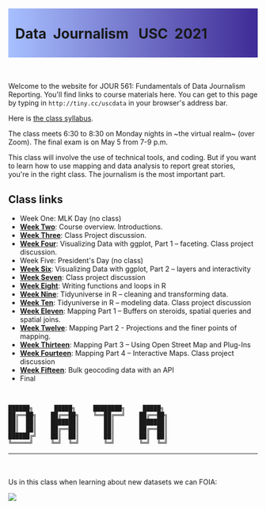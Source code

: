 <div class="header">
<h1 class="ml7">
  <span class="text-wrapper">
    <span class="letters"><p id ="usc p">Data&nbsp;&nbsp;Journalism&nbsp;&nbsp;&nbsp;USC&nbsp;&nbsp;2021</p></span>
  </span>
</h1>
</div>

<script src="https://cdnjs.cloudflare.com/ajax/libs/animejs/2.0.2/anime.min.js"></script>

<script src="https://ajax.googleapis.com/ajax/libs/jquery/3.3.1/jquery.min.js"></script>

<style>
.header{
      background-image: linear-gradient(to right, #a8c0ff, #3f2b96);
}

.ml7 {
  position: relative;
  font-weight: 1200;


}
.ml7 .text-wrapper {
  position: relative;
  display: inline-block;
  padding-top: 0.2em;
  padding-right: 0.05em;
  padding-bottom: 0.1em;
  overflow: hidden;
  padding-left: 14px;

}
.ml7 .letter {
  transform-origin: 0 100%;
  display: inline-block;
  line-height: 1.3em;
  font-size: 3.6em;
  color: #FFFFFF
}

#countdown {
  line-height: 1.3em;
  font-size: 3.9em;
  background: -webkit-linear-gradient(#e66465, #9198e5);
  -webkit-background-clip: text;
  -webkit-text-fill-color: transparent;
  font-weight: bold;

}

</style>


<script>
// Wrap every letter in a span
$('.ml7 .letters').each(function(){
  $(this).html($(this).text().replace(/([^\x00-\x80]|\w)/g, "<span class='letter'>$&</span>"));
});

anime.timeline({loop: true})
  .add({
    targets: '.ml7 .letter',
    translateY: ["1.1em", 0],
    translateX: ["0.55em", 0],
    translateZ: 0,
    rotateZ: [180, 0],
    duration: 1050,
    easing: "easeOutExpo",
    delay: function(el, i) {
      return 50 * i;
    }
  }).add({
    targets: '.ml7',
    opacity: 0,
    duration: 1000,
    easing: "easeOutExpo",
    delay: 1000
  });
</script>
<!--
<script>

var end = new Date('05/07/2021 5:00 PM');

    var _second = 1000;
    var _minute = _second * 60;
    var _hour = _minute * 60;
    var _day = _hour * 24;
    var timer;

    function showRemaining() {
        var now = new Date();
        var distance = end - now;
        if (distance < 0) {

            clearInterval(timer);
            document.getElementById('countdown').innerHTML = 'EXPIRED!';

            return;
        }
        var days = Math.floor(distance / _day);
        var hours = Math.floor((distance % _day) / _hour);
        var minutes = Math.floor((distance % _hour) / _minute);
        var seconds = Math.floor((distance % _minute) / _second);

        document.getElementById('countdown').innerHTML = days + ' days ';
        document.getElementById('countdown').innerHTML += hours + ' hours ';
        document.getElementById('countdown').innerHTML += minutes + ' mins until Final Project drafts are due';

    }

    timer = setInterval(showRemaining, 1000);
    
</script>
<div id="countdown">
</div>
-->
<br>

Welcome to the website for JOUR 561: Fundamentals of Data Journalism Reporting. You'll find links to course materials here. You can get to this page by typing in `http://tiny.cc/uscdata` in your browser's address bar.

Here is [the class syllabus](docs/syllabus.pdf).

The class meets 6:30 to 8:30 on Monday nights in ~the virtual realm~ (over Zoom). The final exam is on May 5 from 7-9 p.m.

This class will involve the use of technical tools, and coding. But if you want to learn how to use mapping and data analysis to report great stories, you're in the right class. The journalism is the most important part.

## Class links

* Week One: MLK Day (no class)
* **[Week Two](week2/)**: Course overview. Introductions.
* **[Week Three](week3/)**: Class Project discussion.
* **[Week Four](week4/)**: Visualizing Data with ggplot, Part 1 – faceting. Class project discussion.
* Week Five: President's Day (no class)
* **[Week Six](week6/)**: Visualizing Data with ggplot, Part 2 – layers and interactivity
* **[Week Seven](week7/)**: Class project discussion
* **[Week Eight](week8/)**: Writing functions and loops in R
* **[Week Nine](week9/)**: Tidyuniverse in R – cleaning and transforming data.
* **[Week Ten](week10/)**: Tidyuniverse in R – modeling data. Class project discussion
* **[Week Eleven](week11/)**: Mapping Part 1 – Buffers on steroids, spatial queries and spatial joins.
* **[Week Twelve](week12/)**: Mapping Part 2 - Projections and the finer points of mapping.
* **[Week Thirteen](week13)**: Mapping Part 3 – Using Open Street Map and Plug-Ins
* **[Week Fourteen](week14/)**: Mapping Part 4 – Interactive Maps. Class project discussion
* **[Week Fifteen](week14/)**: Bulk geocoding data with an API
* Final

<br>


```
██████╗      █████╗     ████████╗     █████╗ 
██╔══██╗    ██╔══██╗    ╚══██╔══╝    ██╔══██╗
██║  ██║    ███████║       ██║       ███████║
██║  ██║    ██╔══██║       ██║       ██╔══██║
██████╔╝    ██║  ██║       ██║       ██║  ██║
╚═════╝     ╚═╝  ╚═╝       ╚═╝       ╚═╝  ╚═╝
```

---
<br><br>
Us in this class when learning about new datasets we can FOIA:

![](https://thumbs.gfycat.com/ApprehensiveGroundedIndianskimmer-small.gif)
